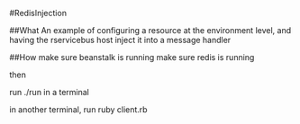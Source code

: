 #RedisInjection

##What
An example of configuring a resource at the environment level, and having the rservicebus host inject it into a message handler

##How
make sure beanstalk is running
make sure redis is running

then

run ./run in a terminal

in another terminal, run
  ruby client.rb
